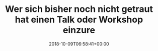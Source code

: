 ---
retweeted: false
source: <a href="https://about.twitter.com/products/tweetdeck" rel="nofollow">TweetDeck</a>
entities:
  hashtags: []
  symbols: []
  user_mentions:
  - name: Ruby on Ice
    screen_name: rubyoniceconf
    indices:
    - '82'
    - '96'
    id_str: '846744249089605632'
    id: '846744249089605632'
  urls:
  - url: https://t.co/rIRIiWRoxy
    expanded_url: http://bit.ly/2RC2x3i
    display_url: bit.ly/2RC2x3i
    indices:
    - '191'
    - '214'
  - url: https://t.co/K1e18zAyW7
    expanded_url: https://twitter.com/rubyoniceconf/status/1049348880133963778
    display_url: twitter.com/rubyoniceconf/…
    indices:
    - '215'
    - '238'
display_text_range:
- '0'
- '238'
favorite_count: '1'
id_str: '1049554727518781441'
truncated: false
retweet_count: '3'
id: '1049554727518781441'
possibly_sensitive: false
created_at: Tue Oct 09 06:58:41 +0000 2018
favorited: false
full_text: "Wer sich bisher noch nicht getraut hat einen Talk oder Workshop einzureichen:
  Das [@rubyoniceconf](https://twitter.com/rubyoniceconf) Team gibt gerne Feedback
  und hilft euch beim Proposal. \n\n\U0001F4EC Einfach eine Mail an orga&lt;at&gt;"
lang: de
quote_url: https://twitter.com/rubyoniceconf/status/1049348880133963778
tags:
- pesos/twitter
date: '2018-10-09T06:58:41+00:00'
src: https://twitter.com/bascht/status/1049554727518781441
original_url: https://twitter.com/bascht/status/1049554727518781441
type: twitter_tweet
text: "Wer sich bisher noch nicht getraut hat einen Talk oder Workshop einzureichen:
  Das [@rubyoniceconf](https://twitter.com/rubyoniceconf) Team gibt gerne Feedback
  und hilft euch beim Proposal. \n\n\U0001F4EC Einfach eine Mail an orga&lt;at&gt;"
title: Wer sich bisher noch nicht getraut hat einen Talk oder Workshop einzure

---